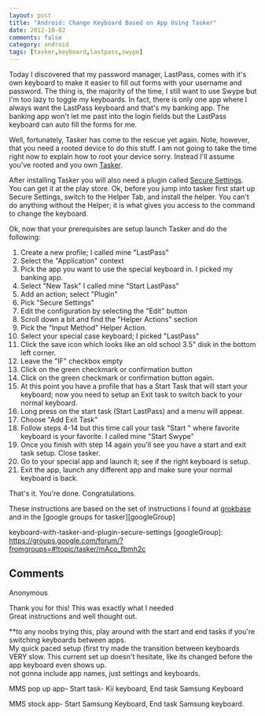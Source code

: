 ```yaml
---
layout: post
title: "Android: Change Keyboard Based on App Using Tasker"
date: 2012-10-02
comments: false
category: android
tags: [tasker,keyboard,lastpass,swype]
---
```

Today I discovered that my password manager, LastPass, comes with it's own
keyboard to make it easier to fill out forms with your username and password.
The thing is, the majority of the time, I still want to use Swype but I'm too
lazy to toggle my keyboards.  In fact, there is only one app where I always
want the LastPass keyboard and that's my banking app.  The banking app won't
let me past into the login fields but the LastPass keyboard can auto fill the
forms for me.  

Well, fortunately, Tasker has come to the rescue yet again.  Note, however,
that you need a rooted device to do this stuff.  I am not going to take the
time right now to explain how to root your device sorry.  Instead I'll assume
you've rooted and you own [Tasker][tasker].  

After installing Tasker you will also need a plugin called [Secure Settings][secureSettings].  You can get it at the play store.  Ok,
before you jump into tasker first start up Secure Settings, switch to the
Helper Tab, and install the helper.  You can't do anything without the Helper;
it is what gives you access to the command to change the keyboard.  

Ok, now that your prerequisites are setup launch Tasker and do the following:  



  1. Create a new profile; I called mine "LastPass"
  2. Select the "Application" context
  3. Pick the app you want to use the special keyboard in.  I picked my banking app.
  4. Select "New Task"  I called mine "Start LastPass"
  5. Add an action; select "Plugin"
  6. Pick "Secure Settings"
  7. Edit the configuration by selecting the "Edit" button
  8. Scroll down a bit and find the "Helper Actions" section
  9. Pick the "Input Method" Helper Action.
  10. Select your special case keyboard; I picked "LastPass"
  11. Click the save icon which looks like an old school 3.5" disk in the bottom left corner.
  12. Leave the "IF" checkbox empty
  13. Click on the green checkmark or confirmation button
  14. Click on the green checkmark or confirmation button again.
  15. At this point you have a profile that has a Start Task that will start your keyboard; now you need to setup an Exit task to switch back to your normal keyboard.
  16. Long press on the start task (Start LastPass) and a menu will appear.
  17. Choose "Add Exit Task"
  18. Follow steps 4-14 but this time call your task "Start " where favorite keyboard is your favorite.  I called mine "Start Swype"
  19. Once you finish with step 14 again you'll see you have a start and exit task setup.  Close tasker.
  20. Go to your special app and launch it; see if the right keyboard is setup.
  21. Exit the app, launch any different app and make sure your normal keyboard is back.

That's it.  You're done.  Congratulations.  

These instructions are based on the set of instructions I found at [grokbase] and in the [google groups for tasker][googleGroup]


[tasker]: https://play.google.com/store/apps/details?id=net.dinglisch.android.taskerm
[secureSettings]: https://play.google.com/store/apps/details?id=com.intangibleobject.securesettings.plugin
[grokbase]: http://grokbase.com/t/gg/tasker/1292geqd8g/change-of-input-method-
keyboard-with-tasker-and-plugin-secure-settings
[googleGroup]: https://groups.google.com/forum/?fromgroups=#!topic/tasker/mAco_fbmh2c

## Comments

Anonymous

Thank you for this! This was exactly what I needed  
Great instructions and well thought out.  

**to any noobs trying this, play around with the start and end tasks if you're switching keyboards between apps.   
My quick paced setup (first try made the transition between keyboards VERY
slow. This current set up doesn't hesitate, like its changed before the app
keyboard even shows up.  
not gonna include app names, just settings and keyboards.  

MMS pop up app- Start task- Kii keyboard, End task Samsung Keyboard  

MMS stock app- Start Samsung Keyboard, End task Samsung keyboard.

